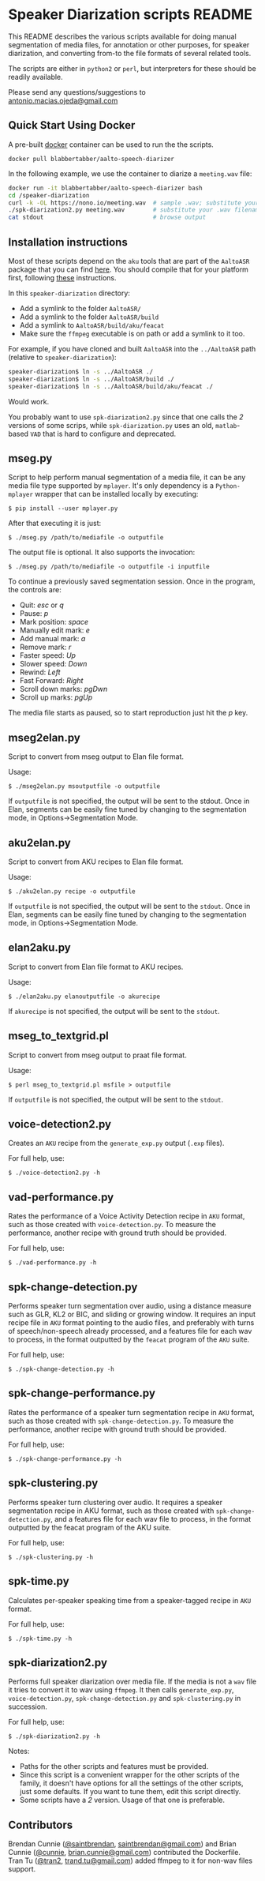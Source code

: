 Speaker Diarization scripts README
==================================

This README describes the various scripts available for doing manual
segmentation of media files, for annotation or other purposes, for speaker
diarization, and converting from-to the file formats of several related tools.

The scripts are either in `python2` or `perl`, but interpreters for these
should be readily available.

Please send any questions/suggestions to <antonio.macias.ojeda@gmail.com>

Quick Start Using Docker
------------------------

A pre-built [docker](https://hub.docker.com/r/blabbertabber/aalto-speech-diarizer/~/dockerfile/) container can be used to run the
the scripts.

```
docker pull blabbertabber/aalto-speech-diarizer
```

In the following example, we use the container to diarize a
`meeting.wav` file:

```bash
docker run -it blabbertabber/aalto-speech-diarizer bash
cd /speaker-diarization
curl -k -OL https://nono.io/meeting.wav  # sample .wav; substitute yours
./spk-diarization2.py meeting.wav        # substitute your .wav filename
cat stdout                               # browse output
```

Installation instructions
-------------------------

Most of these scripts depend on the `aku` tools that are part of the `AaltoASR`
package that you can find [here](https://github.com/aalto-speech/AaltoASR). You
should compile that for your platform first, following [these](https://github.com/aalto-speech/AaltoASR/blob/develop/INSTALLATION.md) instructions.

In this `speaker-diarization` directory:

- Add a symlink to the folder `AaltoASR/`
- Add a symlink to the folder `AaltoASR/build`
- Add a symlink to `AaltoASR/build/aku/feacat`
- Make sure the `ffmpeg` executable is on path or add a symlink to it too.

For example, if you have cloned and built `AaltoASR` into the `../AaltoASR`
path (relative to `speaker-diarization`):

```bash
speaker-diarization$ ln -s ../AaltoASR ./
speaker-diarization$ ln -s ../AaltoASR/build ./
speaker-diarization$ ln -s ../AaltoASR/build/aku/feacat ./
```

Would work.

You probably want to use `spk-diarization2.py` since that one calls the *2*
versions of some scrips, while `spk-diarization.py` uses an old, `matlab`-based
`VAD` that is hard to configure and deprecated.

mseg.py
-------

Script to help perform manual segmentation of a media file, it can be any media
file type supported by `mplayer`. It's only dependency is a `Python-mplayer`
wrapper that can be installed locally by executing:

    $ pip install --user mplayer.py

After that executing it is just:

    $ ./mseg.py /path/to/mediafile -o outputfile

The output file is optional. It also supports the invocation:

    $ ./mseg.py /path/to/mediafile -o outputfile -i inputfile

To continue a previously saved segmentation session. Once in the program, the
controls are:

- Quit: *esc* or *q*
- Pause: *p*
- Mark position: *space*
- Manually edit mark: *e*
- Add manual mark: *a*
- Remove mark: *r*
- Faster speed: *Up*
- Slower speed: *Down*
- Rewind: *Left*
- Fast Forward: *Right*
- Scroll down marks: *pgDwn*
- Scroll up marks: *pgUp*

The media file starts as paused, so to start reproduction just hit the *p*
key.

mseg2elan.py
------------

Script to convert from mseg output to Elan file format.

Usage:

    $ ./mseg2elan.py msoutputfile -o outputfile

If `outputfile` is not specified, the output will be sent to the stdout.
Once in Elan, segments can be easily fine tuned by changing to the
segmentation mode, in Options->Segmentation Mode.

aku2elan.py
------------

Script to convert from AKU recipes to Elan file format.

Usage:

    $ ./aku2elan.py recipe -o outputfile

If `outputfile` is not specified, the output will be sent to the `stdout`.
Once in Elan, segments can be easily fine tuned by changing to the
segmentation mode, in Options->Segmentation Mode.

elan2aku.py
-----------

Script to convert from Elan file format to AKU recipes.

Usage:

    $ ./elan2aku.py elanoutputfile -o akurecipe

If `akurecipe` is not specified, the output will be sent to the `stdout`.

mseg_to_textgrid.pl
-------------------

Script to convert from mseg output to praat file format.

Usage:

    $ perl mseg_to_textgrid.pl msfile > outputfile

If `outputfile` is not specified, the output will be sent to the `stdout`.

voice-detection2.py
-------------------

Creates an `AKU` recipe from the `generate_exp.py` output (`.exp` files).

For full help, use:

    $ ./voice-detection2.py -h

vad-performance.py
------------------

Rates the performance of a Voice Activity Detection recipe in `AKU` format, such
as those created with `voice-detection.py`. To measure the performance, another
recipe with ground truth should be provided.

For full help, use:

    $ ./vad-performance.py -h

spk-change-detection.py
-----------------------

Performs speaker turn segmentation over audio, using a distance measure such as
GLR, KL2 or BIC, and sliding or growing window. It requires an input recipe file
in `AKU` format pointing to the audio files, and preferably with turns of
speech/non-speech already processed, and a features file for each wav to
process, in the format outputted by the `feacat` program of the `AKU` suite.

For full help, use:

    $ ./spk-change-detection.py -h

spk-change-performance.py
-------------------------

Rates the performance of a speaker turn segmentation recipe in `AKU` format, such
as those created with `spk-change-detection.py`. To measure the performance,
another recipe with ground truth should be provided.

For full help, use:

    $ ./spk-change-performance.py -h

spk-clustering.py
-----------------

Performs speaker turn clustering over audio. It requires a speaker segmentation
recipe in AKU format, such as those created with `spk-change-detection.py`, and
a features file for each wav file to process, in the format outputted by the
feacat program of the AKU suite.

For full help, use:

    $ ./spk-clustering.py -h

spk-time.py
-----------

Calculates per-speaker speaking time from a speaker-tagged recipe in `AKU` format.

For full help, use:

    $ ./spk-time.py -h

spk-diarization2.py
-------------------

Performs full speaker diarization over media file. If the media is not a `wav`
file it tries to convert it to wav using `ffmpeg`. It then calls
`generate_exp.py`, `voice-detection.py`, `spk-change-detection.py` and
`spk-clustering.py` in succession.

For full help, use:

    $ ./spk-diarization2.py -h

Notes:

- Paths for the other scripts and features must be provided.
- Since this script is a convenient wrapper for the other scripts of the family,
  it doesn't have options for all the settings of the other scripts, just some
  defaults. If you want to tune them, edit this script directly.
- Some scripts have a *2* version. Usage of that one is preferable.

Contributors
------------

Brendan Cunnie ([@saintbrendan](https://github.com/saintbrendan/),
saintbrendan@gmail.com) and Brian Cunnie
([@cunnie](https://github.com/cunnie/), brian.cunnie@gmail.com) contributed the
Dockerfile.
Tran Tu ([@tran2](https://github.com/tran2), trand.tu@gmail.com) added ffmpeg to
it for non-wav files support.
